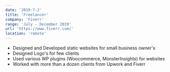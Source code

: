 ```yaml
---
date: '2019-7-2'
title: 'Freelancer'
company: 'Fiverr'
range: 'July - December 2019'
url: 'https://www.fiverr.com/'
location: 'remote'
---
```


- Designed and Developed static websites for small business owner's
- Designed Logo's for few clients
- Used various WP plugins (Woocommerce, MonsterInsights) for websites
- Worked with more than a dozen clients from Upwork and Fiverr
